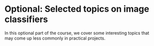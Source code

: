 # Optional: Selected topics on image classifiers

In this optional part of the course, we cover some interesting topics that may come up less commonly in practical projects.
